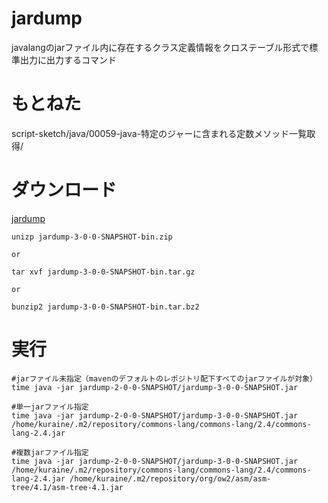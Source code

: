 # jardump
javalangのjarファイル内に存在するクラス定義情報をクロステーブル形式で標準出力に出力するコマンド

# もとねた
script-sketch/java/00059-java-特定のジャーに含まれる定数メソッド一覧取得/

# ダウンロード

[jardump](https://github.com/ukijumotahaneniarukenia/jardump/releases)

```
unizp jardump-3-0-0-SNAPSHOT-bin.zip

or

tar xvf jardump-3-0-0-SNAPSHOT-bin.tar.gz

or

bunzip2 jardump-3-0-0-SNAPSHOT-bin.tar.bz2
```

# 実行

```
#jarファイル未指定（mavenのデフォルトのレポジトリ配下すべてのjarファイルが対象）
time java -jar jardump-2-0-0-SNAPSHOT/jardump-3-0-0-SNAPSHOT.jar

#単一jarファイル指定
time java -jar jardump-2-0-0-SNAPSHOT/jardump-3-0-0-SNAPSHOT.jar /home/kuraine/.m2/repository/commons-lang/commons-lang/2.4/commons-lang-2.4.jar

#複数jarファイル指定
time java -jar jardump-2-0-0-SNAPSHOT/jardump-3-0-0-SNAPSHOT.jar /home/kuraine/.m2/repository/commons-lang/commons-lang/2.4/commons-lang-2.4.jar /home/kuraine/.m2/repository/org/ow2/asm/asm-tree/4.1/asm-tree-4.1.jar
```
